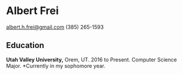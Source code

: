 # Albert Frei
albert.h.frei@gmail.com
(385) 265-1593

## Education
**Utah Valley University,**  Orem, UT. 2016 to Present. Computer Science Major.
*Currently in my sophomore year.
